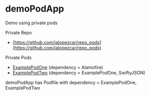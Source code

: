 # demoPodApp

Demo using private pods

Private Repo

 * [https://github.com/jalopezcar/repo_pods](https://github.com/jalopezcar/repo_pods)
	
Private Pods
	
 * [ExamplePodOne](https://github.com/jalopezcar/examplePodOne.git) (dependency = Alamofire)
 * [ExamplePodTwo](https://github.com/jalopezcar/examplePodTwo.git) (dependency = ExamplePodOne, SwiftyJSON)
 
 
demoPodApp has Podfile with dependency = ExamplePodOne, ExamplePodTwo
	